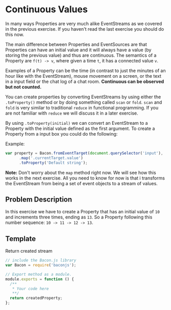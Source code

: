 # Continuous Values

In many ways Properties are very much alike EventStreams as we covered in the
previous exercise. If you haven't read the last exercise you should do this now.

The main difference between Properties and EventSources are that Properties
can have an initial value and it will always have a value (by storing the
previous value) and thus are continuous. The semantics of a Property are
`f(t) -> v`, where given a time `t`, it has a connected value `v`.

Examples of a Property can be the time (in contrast to just the minutes of
an hour like with the EventStream), mouse movement on a screen, or the text
in a input field or the chat log of a chat room. **Continuous can be observed
but not counted.**

You can create properties by converting EventStreams by using either the
`.toProperty()` method or by doing something called `scan` or `fold`. `scan`
and `fold` is very similar to traditional `reduce` in functional programming.
If you are not familiar with `reduce` we will discuss it in a later exercise.

By using `.toProperty(initial)` we can convert an EventStream to a Property
with the initial value defined as the first argument. To create a Property
from a input box you could do the following:

Example:
```javascript
var property = Bacon.fromEventTarget(document.querySelector('input'), 'keyup')
      .map('.currentTarget.value')
      .toProperty('Default string');
```

**Note:** Don't worry about the `map` method right now. We will see how this
works in the next exercise. All you need to know for now is that i transforms
the EventStream from being a set of event objects to a stream of values.

## Problem Description

In this exercise we have to create a Property that has an initial value of
`10` and increments three times, ending as `13`. So a Property following this
number sequence: `10 -> 11 -> 12 -> 13`.

## Template

Return created stream
```js
// include the Bacon.js library
var Bacon = require('baconjs');

// Export method as a module.
module.exports = function () {
  /**
   * Your code here
   **/
  return createdProperty;
};
```